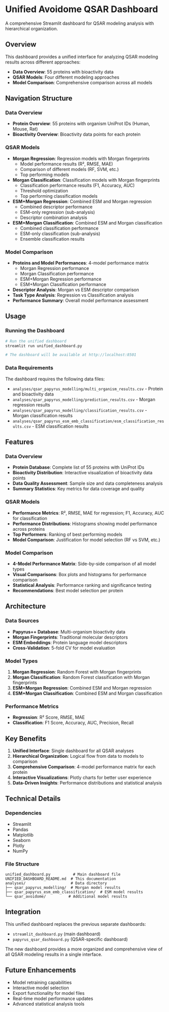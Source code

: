 # Unified Avoidome QSAR Dashboard

A comprehensive Streamlit dashboard for QSAR modeling analysis with hierarchical organization.

## Overview

This dashboard provides a unified interface for analyzing QSAR modeling results across different approaches:
- **Data Overview**: 55 proteins with bioactivity data
- **QSAR Models**: Four different modeling approaches
- **Model Comparison**: Comprehensive comparison across all models

## Navigation Structure

### Data Overview
- **Protein Overview**: 55 proteins with organism UniProt IDs (Human, Mouse, Rat)
- **Bioactivity Overview**: Bioactivity data points for each protein

### QSAR Models
- **Morgan Regression**: Regression models with Morgan fingerprints
  - Model performance results (R², RMSE, MAE)
  - Comparison of different models (RF, SVM, etc.)
  - Top performing models
- **Morgan Classification**: Classification models with Morgan fingerprints
  - Classification performance results (F1, Accuracy, AUC)
  - Threshold optimization
  - Top performing classification models
- **ESM+Morgan Regression**: Combined ESM and Morgan regression
  - Combined descriptor performance
  - ESM-only regression (sub-analysis)
  - Descriptor combination analysis
- **ESM+Morgan Classification**: Combined ESM and Morgan classification
  - Combined classification performance
  - ESM-only classification (sub-analysis)
  - Ensemble classification results

### Model Comparison
- **Proteins and Model Performances**: 4-model performance matrix
  - Morgan Regression performance
  - Morgan Classification performance
  - ESM+Morgan Regression performance
  - ESM+Morgan Classification performance
- **Descriptor Analysis**: Morgan vs ESM descriptor comparison
- **Task Type Analysis**: Regression vs Classification analysis
- **Performance Summary**: Overall model performance assessment

## Usage

### Running the Dashboard

```bash
# Run the unified dashboard
streamlit run unified_dashboard.py

# The dashboard will be available at http://localhost:8501
```

### Data Requirements

The dashboard requires the following data files:
- `analyses/qsar_papyrus_modelling/multi_organism_results.csv` - Protein and bioactivity data
- `analyses/qsar_papyrus_modelling/prediction_results.csv` - Morgan regression results
- `analyses/qsar_papyrus_modelling/classification_results.csv` - Morgan classification results
- `analyses/qsar_papyrus_esm_emb_classification/esm_classification_results.csv` - ESM classification results

## Features

### Data Overview
- **Protein Database**: Complete list of 55 proteins with UniProt IDs
- **Bioactivity Distribution**: Interactive visualization of bioactivity data points
- **Data Quality Assessment**: Sample size and data completeness analysis
- **Summary Statistics**: Key metrics for data coverage and quality

### QSAR Models
- **Performance Metrics**: R², RMSE, MAE for regression; F1, Accuracy, AUC for classification
- **Performance Distributions**: Histograms showing model performance across proteins
- **Top Performers**: Ranking of best performing models
- **Model Comparison**: Justification for model selection (RF vs SVM, etc.)

### Model Comparison
- **4-Model Performance Matrix**: Side-by-side comparison of all model types
- **Visual Comparisons**: Box plots and histograms for performance comparison
- **Statistical Analysis**: Performance ranking and significance testing
- **Recommendations**: Best model selection per protein

## Architecture

### Data Sources
- **Papyrus++ Database**: Multi-organism bioactivity data
- **Morgan Fingerprints**: Traditional molecular descriptors
- **ESM Embeddings**: Protein language model descriptors
- **Cross-Validation**: 5-fold CV for model evaluation

### Model Types
1. **Morgan Regression**: Random Forest with Morgan fingerprints
2. **Morgan Classification**: Random Forest classification with Morgan fingerprints
3. **ESM+Morgan Regression**: Combined ESM and Morgan regression
4. **ESM+Morgan Classification**: Combined ESM and Morgan classification

### Performance Metrics
- **Regression**: R² Score, RMSE, MAE
- **Classification**: F1 Score, Accuracy, AUC, Precision, Recall

## Key Benefits

1. **Unified Interface**: Single dashboard for all QSAR analyses
2. **Hierarchical Organization**: Logical flow from data to models to comparison
3. **Comprehensive Comparison**: 4-model performance matrix for each protein
4. **Interactive Visualizations**: Plotly charts for better user experience
5. **Data-Driven Insights**: Performance distributions and statistical analysis

## Technical Details

### Dependencies
- Streamlit
- Pandas
- Matplotlib
- Seaborn
- Plotly
- NumPy

### File Structure
```
unified_dashboard.py          # Main dashboard file
UNIFIED_DASHBOARD_README.md  # This documentation
analyses/                    # Data directory
├── qsar_papyrus_modelling/  # Morgan model results
├── qsar_papyrus_esm_emb_classification/  # ESM model results
└── qsar_avoidome/          # Additional model results
```

## Integration

This unified dashboard replaces the previous separate dashboards:
- `streamlit_dashboard.py` (main dashboard)
- `papyrus_qsar_dashboard.py` (QSAR-specific dashboard)

The new dashboard provides a more organized and comprehensive view of all QSAR modeling results in a single interface.

## Future Enhancements

- Model retraining capabilities
- Interactive model selection
- Export functionality for model files
- Real-time model performance updates
- Advanced statistical analysis tools 